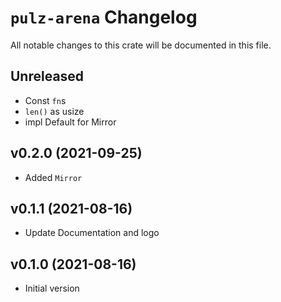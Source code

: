 # `pulz-arena` Changelog
All notable changes to this crate will be documented in this file.

## Unreleased

 * Const `fn`s
 * `len()` as usize
 * impl Default for Mirror

## v0.2.0 (2021-09-25)

 * Added `Mirror`

## v0.1.1 (2021-08-16)

 * Update Documentation and logo

## v0.1.0 (2021-08-16)

 * Initial version
